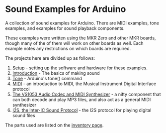 # Sound Examples for Arduino

A collection of sound examples for Arduino. There are MIDI examples, tone examples, and examples for sound playback components.

These examples were written using the MKR Zero and other MKR boards, though many of the of them will work on other boards as well. Each example notes any restrictions on which boards are required. 

The projects here are divided up as follows:

1. [Setup](setup.md) - setting up the software and hardware for these examples.
2. [Introduction](sound-basics.md) - The basics of making sound
3. [Tone](tone.md) - Arduino's tone() command
4. [MIDI](midi.md) - an introduction to MIDI, the Musical Instrument Digital Interface protocol
5. [The VS1053 Audio Codec and MIDI Synthesizer](vs1053.md) - a nifty component that can both decode and play MP3 files, and also act as a general MIDI synthesizer
6. [I2S, the Inter-IC Sound Protocol](i2s.md) - the I2S protocol for playing digital sound files


The parts used are listed on the [inventory page](inventory.md).

